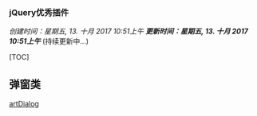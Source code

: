 ### jQuery优秀插件
*创建时间：星期五, 13. 十月 2017 10:51上午*
***更新时间：星期五, 13. 十月 2017 10:51上午***
(持续更新中...)

[TOC]

## 弹窗类
[artDialog](http://www.daimajiayuan.com/download/201304/yulan/artDialog4.1.7/_doc/API.html)
